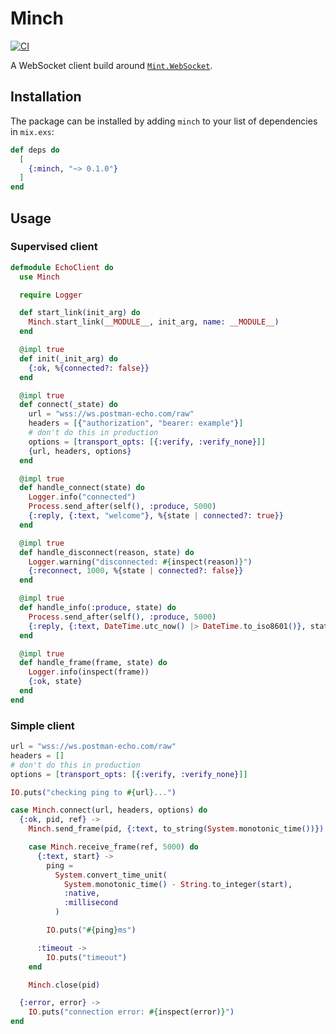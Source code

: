 # Minch

[![CI](https://github.com/nmbrone/minch/actions/workflows/ci.yml/badge.svg)](https://github.com/nmbrone/minch/actions/workflows/ci.yml)

A WebSocket client build around [`Mint.WebSocket`](https://github.com/elixir-mint/mint_web_socket).

## Installation

The package can be installed by adding `minch` to your list of dependencies in `mix.exs`:

<!-- x-release-please-start-version -->

```elixir
def deps do
  [
    {:minch, "~> 0.1.0"}
  ]
end
```

<!-- x-release-please-end -->

<!-- @moduledoc -->

## Usage

### Supervised client

```elixir
defmodule EchoClient do
  use Minch

  require Logger

  def start_link(init_arg) do
    Minch.start_link(__MODULE__, init_arg, name: __MODULE__)
  end

  @impl true
  def init(_init_arg) do
    {:ok, %{connected?: false}}
  end

  @impl true
  def connect(_state) do
    url = "wss://ws.postman-echo.com/raw"
    headers = [{"authorization", "bearer: example"}]
    # don't do this in production
    options = [transport_opts: [{:verify, :verify_none}]]
    {url, headers, options}
  end

  @impl true
  def handle_connect(state) do
    Logger.info("connected")
    Process.send_after(self(), :produce, 5000)
    {:reply, {:text, "welcome"}, %{state | connected?: true}}
  end

  @impl true
  def handle_disconnect(reason, state) do
    Logger.warning("disconnected: #{inspect(reason)}")
    {:reconnect, 1000, %{state | connected?: false}}
  end

  @impl true
  def handle_info(:produce, state) do
    Process.send_after(self(), :produce, 5000)
    {:reply, {:text, DateTime.utc_now() |> DateTime.to_iso8601()}, state}
  end

  @impl true
  def handle_frame(frame, state) do
    Logger.info(inspect(frame))
    {:ok, state}
  end
end
```

### Simple client

```elixir
url = "wss://ws.postman-echo.com/raw"
headers = []
# don't do this in production
options = [transport_opts: [{:verify, :verify_none}]]

IO.puts("checking ping to #{url}...")

case Minch.connect(url, headers, options) do
  {:ok, pid, ref} ->
    Minch.send_frame(pid, {:text, to_string(System.monotonic_time())})

    case Minch.receive_frame(ref, 5000) do
      {:text, start} ->
        ping =
          System.convert_time_unit(
            System.monotonic_time() - String.to_integer(start),
            :native,
            :millisecond
          )

        IO.puts("#{ping}ms")

      :timeout ->
        IO.puts("timeout")
    end

    Minch.close(pid)

  {:error, error} ->
    IO.puts("connection error: #{inspect(error)}")
end
```
